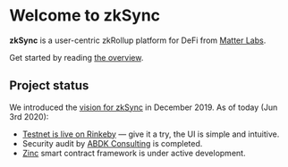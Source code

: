 # Welcome to zkSync

**zkSync** is a user-centric zkRollup platform for DeFi from [Matter Labs](https://matter-labs.io).

Get started by reading [the overview](/faq/intro).

## Project status

 We introduced the [vision for zkSync](https://medium.com/matter-labs/introducing-zk-sync-the-missing-link-to-mass-adoption-of-ethereum-14c9cea83f58) in December 2019. As of today (Jun 3rd 2020):

- [Testnet is live on Rinkeby](https://testnet.zksync.io) — give it a try, the UI is simple and intuitive.
- Security audit by [ABDK Consulting](https://www.abdk.consulting/) is completed.
- [Zinc](https://github.com/matter-labs/zinc) smart contract framework is under active development.

